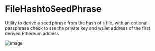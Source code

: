 # FileHashtoSeedPhrase
Utility to derive a seed phrase from the hash of a file, with an optional passphrase check to see the private key and wallet address of the first derived Ethereum address


![image](https://github.com/TMCTG/FileHashtoSeedPhrase/assets/93534190/6d6d7e40-846d-4222-b0eb-d5447d0c41a9)

